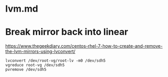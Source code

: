 lvm.md
===

# Break mirror back into linear
https://www.thegeekdiary.com/centos-rhel-7-how-to-create-and-remove-the-lvm-mirrors-using-lvconvert/

```
lvconvert /dev/root-vg/root-lv -m0 /dev/sdh5
vgreduce root-vg /dev/sdh5
pvremove /dev/sdh5
```